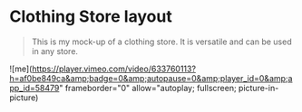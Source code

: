 # Clothing Store layout

> This is my mock-up of a clothing store. It is versatile and can be used in any store.

![me](https://player.vimeo.com/video/633760113?h=af0be849ca&amp;badge=0&amp;autopause=0&amp;player_id=0&amp;app_id=58479" frameborder="0" allow="autoplay; fullscreen; picture-in-picture)
